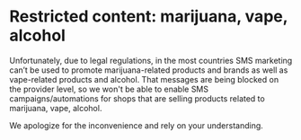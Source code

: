 # Restricted content: marijuana, vape, alcohol

Unfortunately, due to legal regulations, in the most countries SMS marketing can’t be used to promote marijuana-related products and brands as well as vape-related products and alcohol. That messages are being blocked on the provider level, so we won't be able to enable SMS campaigns/automations for shops that are selling products related to marijuana, vape, alcohol.

We apologize for the inconvenience and rely on your understanding.
